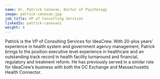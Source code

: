 ```yaml
---
name: Dr. Patrick Canavan, Doctor of Psychology
image: patrick-canavan.jpg
job_title: VP of Consulting Services
linkedIn: patrick-canavan1
weight: 4
---
```


Patrick is the VP of Consulting Services for IdeaCrew. With 20-plus years’ experience in health system and government agency management, Patrick brings to the position executive level experience in healthcare and an outstanding track record in health facility turnaround and financial, regulatory and treatment reform. He has previously served in a similar role for IdeaCrew’s business with both the DC Exchange and Massachusetts Health Connector.

